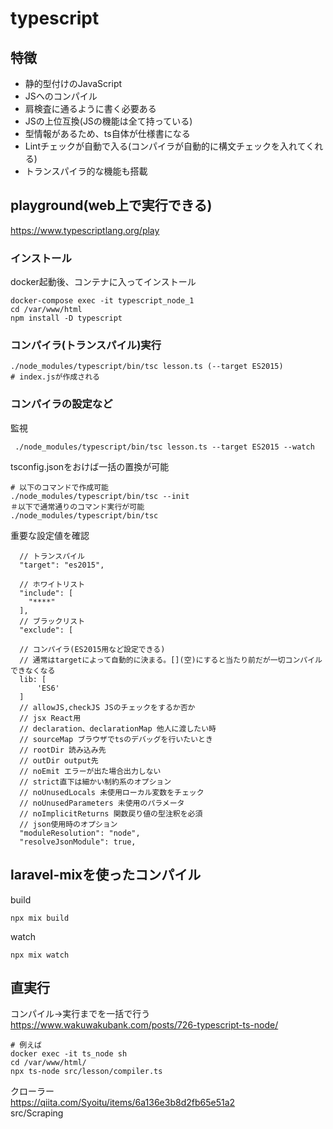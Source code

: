 # typescript

## 特徴
- 静的型付けのJavaScript
- JSへのコンパイル
- 肩検査に通るように書く必要ある
- JSの上位互換(JSの機能は全て持っている)
- 型情報があるため、ts自体が仕様書になる
- Lintチェックが自動で入る(コンパイラが自動的に構文チェックを入れてくれる)
- トランスパイラ的な機能も搭載

## playground(web上で実行できる)
https://www.typescriptlang.org/play

### インストール
docker起動後、コンテナに入ってインストール
```
docker-compose exec -it typescript_node_1 
cd /var/www/html
npm install -D typescript
```

### コンパイラ(トランスパイル)実行
```
./node_modules/typescript/bin/tsc lesson.ts (--target ES2015)
# index.jsが作成される
```

### コンパイラの設定など
監視
```
 ./node_modules/typescript/bin/tsc lesson.ts --target ES2015 --watch
```

tsconfig.jsonをおけば一括の置換が可能
```
# 以下のコマンドで作成可能
./node_modules/typescript/bin/tsc --init
＃以下で通常通りのコマンド実行が可能
./node_modules/typescript/bin/tsc 
```
重要な設定値を確認
```
  // トランスパイル
  "target": "es2015",   

  // ホワイトリスト
  "include": [
    "****"
  ],
  // ブラックリスト
  "exclude": [

  // コンパイラ(ES2015用など設定できる)
  // 通常はtargetによって自動的に決まる。[](空)にすると当たり前だが一切コンパイルできなくなる
  lib: [
      'ES6'
  ]
  // allowJS,checkJS JSのチェックをするか否か
  // jsx React用
  // declaration、declarationMap 他人に渡したい時
  // sourceMap ブラウザでtsのデバッグを行いたいとき
  // rootDir 読み込み先
  // outDir output先
  // noEmit エラーが出た場合出力しない
  // strict直下は細かい制約系のオプション
  // noUnusedLocals 未使用ローカル変数をチェック
  // noUnusedParameters 未使用のパラメータ
  // noImplicitReturns 関数戻り値の型注釈を必須
  // json使用時のオプション
  "moduleResolution": "node", 
  "resolveJsonModule": true,  
```


## laravel-mixを使ったコンパイル

build
```
npx mix build
```

watch
```
npx mix watch
```

## 直実行
コンパイル→実行までを一括で行う
https://www.wakuwakubank.com/posts/726-typescript-ts-node/

```
# 例えば
docker exec -it ts_node sh 
cd /var/www/html/
npx ts-node src/lesson/compiler.ts 
```

クローラー<br>
https://qiita.com/Syoitu/items/6a136e3b8d2fb65e51a2<br>
src/Scraping